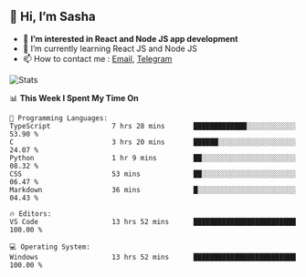 ## 👋 Hi, I’m Sasha

- 👀 **I’m interested in React and Node JS app development** 
- 🌱 I’m currently learning React JS and Node JS
- 📫 How to contact me : [Email](mailto:sanyuchilas@gmail.com), [Telegram](https://t.me/sanyuchilas)

![Stats](https://github-readme-stats.vercel.app/api?username=sanyuchilas&show_icons=true&theme=react&hide=issues&count_private=true&layout=compact)

<!--START_SECTION:waka-->
📊 **This Week I Spent My Time On** 

```text
💬 Programming Languages: 
TypeScript               7 hrs 28 mins       █████████████░░░░░░░░░░░░   53.90 % 
C                        3 hrs 20 mins       ██████░░░░░░░░░░░░░░░░░░░   24.07 % 
Python                   1 hr 9 mins         ██░░░░░░░░░░░░░░░░░░░░░░░   08.32 % 
CSS                      53 mins             ██░░░░░░░░░░░░░░░░░░░░░░░   06.47 % 
Markdown                 36 mins             █░░░░░░░░░░░░░░░░░░░░░░░░   04.43 % 

🔥 Editors: 
VS Code                  13 hrs 52 mins      █████████████████████████   100.00 % 

💻 Operating System: 
Windows                  13 hrs 52 mins      █████████████████████████   100.00 % 
```


<!--END_SECTION:waka-->
